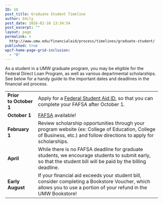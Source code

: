 ```yaml
---
ID: 18
post_title: Graduate Student Timeline
author: Emily
post_date: 2016-02-10 13:34:54
post_excerpt: ""
layout: page
permalink: >
  http://www.umw.edu/financialaid/process/timelines/graduate-student/
published: true
wpcf-home-page-grid-inclusion:
  - "0"
---
```

As a student in a UMW graduate program, you may be eligible for the Federal Direct Loan Program, as well as various departmental scholarships. See below for a handy guide to the important dates and deadlines in the financial aid process.
<table width="99%">
<tbody>
<tr>
<td width="20%"><strong>Prior to October 1</strong></td>
<td width="80%">Apply for a <a href="https://fsaid.ed.gov">Federal Student Aid ID</a>, so that you can complete your FAFSA after October 1.</td>
</tr>
<tr>
<td><strong>October 1</strong></td>
<td><a href="https://fafsa.ed.gov/">FAFSA</a> available!</td>
</tr>
<tr>
<td><strong>February 1</strong></td>
<td>Review scholarship opportunities through your program website (ex: College of Education, College of Business, etc.) and follow directions to apply for scholarships.</td>
</tr>
<tr>
<td><strong>April</strong></td>
<td>While there is no FAFSA deadline for graduate students, we encourage students to submit early, so that the student bill will be paid by the billing deadline.</td>
</tr>
<tr>
<td><strong>Early August</strong></td>
<td>If your financial aid exceeds your student bill, consider completing a Bookstore Voucher, which allows you to use a portion of your refund in the UMW Bookstore!</td>
</tr>
</tbody>
</table>